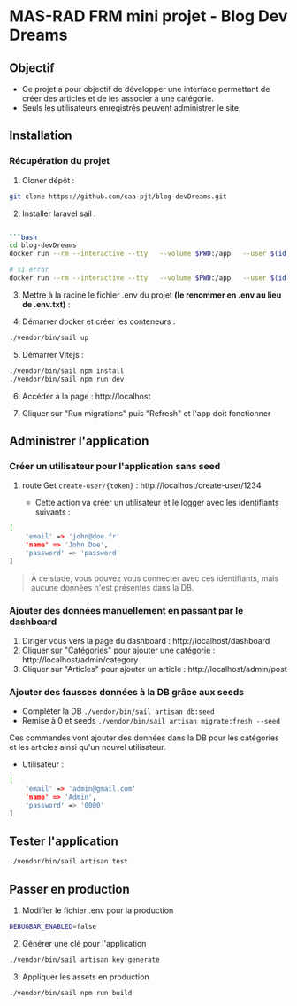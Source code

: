 # MAS-RAD FRM mini projet - Blog Dev Dreams

## Objectif

- Ce projet a pour objectif de développer une interface permettant de créer des
  articles et de les associer à une catégorie.
- Seuls les utilisateurs enregistrés peuvent administrer le site.

## Installation

### Récupération du projet

1. Cloner dépôt :

```bash
git clone https://github.com/caa-pjt/blog-devDreams.git
```

2. Installer laravel sail :

```bash

```bash
cd blog-devDreams
docker run --rm --interactive --tty   --volume $PWD:/app   --user $(id -u):$(id -g)   composer install

# si error
docker run --rm --interactive --tty   --volume $PWD:/app   --user $(id -u):$(id -g)   composer install --ignore-platform-req=ext-bcmath
```

3. Mettre à la racine le fichier .env du projet **(le renommer en .env au lieu de .env.txt)** :

4. Démarrer docker et créer les conteneurs :

```bash
./vendor/bin/sail up
```

5. Démarrer Vitejs :

```bash
./vendor/bin/sail npm install
./vendor/bin/sail npm run dev
```

6. Accéder à la page : http://localhost

7. Cliquer sur "Run migrations" puis "Refresh" et l'app doit fonctionner

## Administrer l'application

### Créer un utilisateur pour l'application sans seed

1. route Get `create-user/{token}` : http://localhost/create-user/1234

    - Cette action va créer un utilisateur et le logger avec les identifiants suivants :

```bash
[
    'email' => 'john@doe.fr'
    'name' => 'John Doe',
    'password' => 'password'
]
```

> À ce stade, vous pouvez vous connecter avec ces identifiants, mais aucune données n'est présentes dans la DB.

### Ajouter des données manuellement en passant par le dashboard

1. Diriger vous vers la page du dashboard : http://localhost/dashboard
2. Cliquer sur "Catégories" pour ajouter une catégorie : http://localhost/admin/category
3. Cliquer sur "Articles" pour ajouter un article : http://localhost/admin/post

### Ajouter des fausses données à la DB grâce aux seeds

- Compléter la DB `./vendor/bin/sail artisan db:seed`
- Remise à 0 et seeds `./vendor/bin/sail artisan migrate:fresh --seed`

Ces commandes vont ajouter des données dans la DB pour les catégories et les articles ainsi qu'un nouvel utilisateur.

- Utilisateur :

```bash
[
    'email' => 'admin@gmail.com'
    'name' => 'Admin',
    'password' => '0000'
]
```

## Tester l'application

```bash
./vendor/bin/sail artisan test
```

## Passer en production

1. Modifier le fichier .env pour la production

```bash
DEBUGBAR_ENABLED=false
```

2. Générer une clé pour l'application

```bash
./vendor/bin/sail artisan key:generate
```

3. Appliquer les assets en production

```bash
./vendor/bin/sail npm run build
```